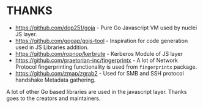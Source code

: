 # THANKS

- https://github.com/dop251/goja - Pure Go Javascript VM used by nuclei JS layer.
- https://github.com/gogap/gojs-tool - Inspiration for code generation used in JS Libraries addition.
- https://github.com/ropnop/kerbrute - Kerberos Module of JS layer
- https://github.com/praetorian-inc/fingerprintx - A lot of Network Protocol fingerprinting functionality is used from `fingerprintx` package. 
- https://github.com/zmap/zgrab2 - Used for SMB and SSH protocol handshake Metadata gathering.

A lot of other Go based libraries are used in the javascript layer. Thanks goes to the creators and maintainers.